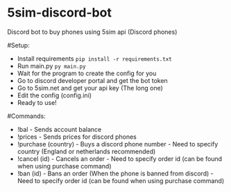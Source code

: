 # 5sim-discord-bot
Discord bot to buy phones using 5sim api (Discord phones)


#Setup:
- Install requirements `pip install -r requirements.txt`
- Run main.py `py main.py`
- Wait for the program to create the config for you
- Go to discord developer portal and get the bot token
- Go to 5sim.net and get your api key (The long one)
- Edit the config (config.ini)
- Ready to use!

#Commands:
- !bal - Sends account balance
- !prices - Sends prices for discord phones
- !purchase (country) - Buys a discord phone number - Need to specify country (England or netherlands recommended)
- !cancel (id) - Cancels an order - Need to specify order id (can be found when using purchase command)
- !ban (id) - Bans an order (When the phone is banned from discord) - Need to specify order id (can be found when using purchase command)
